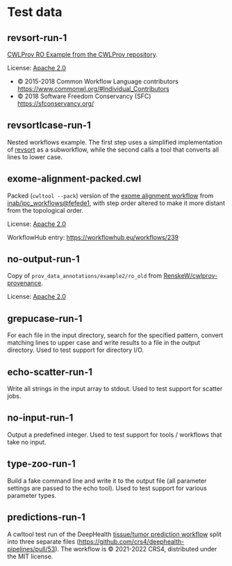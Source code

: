 # Test data


## revsort-run-1

[CWLProv RO Example from the CWLProv repository](https://github.com/common-workflow-language/cwlprov/tree/ce3f469745f4c8a2c029f872d522a4c57fba947b/examples/revsort-run-1).

License: [Apache 2.0](https://www.apache.org/licenses/LICENSE-2.0)

* © 2015-2018 Common Workflow Language contributors https://www.commonwl.org/#Individual_Contributors
* © 2018 Software Freedom Conservancy (SFC) https://sfconservancy.org/


## revsortlcase-run-1

Nested workflows example. The first step uses a simplified implementation of [revsort](#revsort-run-1) as a subworkflow, while the second calls a tool that converts all lines to lower case.


## exome-alignment-packed.cwl

Packed (`cwltool --pack`) version of the [exome alignment workflow](https://github.com/inab/ipc_workflows/blob/fefede132f217184a25767fc4f42e2ae4606ff25/exome/alignment/workflow.cwl) from [inab/ipc_workflows@fefede1](https://github.com/inab/ipc_workflows/tree/fefede132f217184a25767fc4f42e2ae4606ff25), with step order altered to make it more distant from the topological order.

License: [Apache 2.0](https://www.apache.org/licenses/LICENSE-2.0)

WorkflowHub entry: https://workflowhub.eu/workflows/239


## no-output-run-1

Copy of `prov_data_annotations/example2/ro_old` from [RenskeW/cwlprov-provenance](https://github.com/RenskeW/cwlprov-provenance/tree/f5dd87a950eeaf7f96bd39dc218164832ff3cbea/prov_data_annotations/example2/ro_old).

License: [Apache 2.0](https://www.apache.org/licenses/LICENSE-2.0)


## grepucase-run-1

For each file in the input directory, search for the specified pattern, convert matching lines to upper case and write results to a file in the output directory. Used to test support for directory I/O.


## echo-scatter-run-1

Write all strings in the input array to stdout. Used to test support for scatter jobs.


## no-input-run-1

Output a predefined integer. Used to test support for tools / workflows that take no input.


## type-zoo-run-1

Build a fake command line and write it to the output file (all parameter settings are passed to the echo tool). Used to test support for various parameter types.


## predictions-run-1

A cwltool test run of the DeepHealth [tissue/tumor prediction workflow](https://github.com/crs4/deephealth-pipelines/blob/0d09bc091e1f7a9778e4286a22db9e9f8d96a315/cwl/predictions.cwl) split into three separate files (https://github.com/crs4/deephealth-pipelines/pull/53). The workflow is © 2021-2022 CRS4, distributed under the MIT license.
